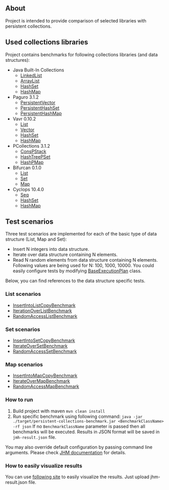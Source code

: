 ## About
Project is intended to provide comparison of selected libraries with persistent collections.

## Used collections libraries
Project contains benchmarks for following collections libraries (and data structures):
* Java Built-In Collections
    * [LinkedList](https://docs.oracle.com/javase/8/docs/api/java/util/LinkedList.html)
    * [ArrayList](https://docs.oracle.com/javase/8/docs/api/java/util/ArrayList.html)
    * [HashSet](https://docs.oracle.com/javase/8/docs/api/java/util/HashSet.html)
    * [HashMap](https://docs.oracle.com/javase/8/docs/api/java/util/HashMap.html)
* Paguro 3.1.2
    * [PersistentVector](https://glenkpeterson.github.io/Paguro/apidocs/org/organicdesign/fp/collections/PersistentVector.html)
    * [PersistentHashSet](https://glenkpeterson.github.io/Paguro/apidocs/org/organicdesign/fp/collections/PersistentHashSet.html)
    * [PersistentHashMap](https://glenkpeterson.github.io/Paguro/apidocs/org/organicdesign/fp/collections/PersistentHashMap.html)
* Vavr 0.10.2
    * [List](https://javadoc.io/static/io.vavr/vavr/0.10.2/io/vavr/collection/List.html)
    * [Vector](https://javadoc.io/static/io.vavr/vavr/0.10.2/io/vavr/collection/Vector.html)
    * [HashSet](https://javadoc.io/static/io.vavr/vavr/0.10.2/io/vavr/collection/HashSet.html)
    * [HashMap](https://javadoc.io/static/io.vavr/vavr/0.10.2/io/vavr/collection/HashMap.html)
* PCollections 3.1.2
    * [ConsPStack](https://javadoc.io/static/org.pcollections/pcollections/3.1.2/org/pcollections/ConsPStack.html)
    * [HashTreePSet](https://javadoc.io/doc/org.pcollections/pcollections/3.2.1/index.html)
    * [HashPMap](https://www.javadoc.io/doc/org.pcollections/pcollections/3.2.1/org/pcollections/HashPMap.html)
* Bifurcan 0.1.0
    * [List](https://lacuna.io/docs/bifurcan/io/lacuna/bifurcan/List.html)
    * [Set](https://lacuna.io/docs/bifurcan/io/lacuna/bifurcan/Set.html)
    * [Map](https://lacuna.io/docs/bifurcan/io/lacuna/bifurcan/Map.html)
* Cyclops 10.4.0
    * [Seq](https://github.com/aol/cyclops/wiki/X-Seq)
    * [HashSet](https://github.com/aol/cyclops/blob/master/cyclops/src/main/java/cyclops/data/HashSet.java)
    * [HashMap](https://github.com/aol/cyclops/blob/master/cyclops/src/main/java/cyclops/data/HashMap.java)
    
## Test scenarios
Three test scenarios are implemented for each of the basic type of data structure (List, Map and Set):
* Insert N integers into data structure.
* Iterate over data structure containing N elements.
* Read N random elements from data structure containing N elements.
Following values are being used for N: 100, 1000, 10000.
You could easily configure tests by modifying [BaseExecutionPlan](src/main/java/pl/dreamlab/persistentcollectionsbenchmark/common/BaseExecutionPlan.java) class.

Below, you can find references to the data structure specific tests.

### List scenarios
* [InsertIntoListCopyBenchmark](src/main/java/pl/dreamlab/persistentcollectionsbenchmark/list/InsertIntoListCopyBenchmark.java)
* [IterationOverListBenchmark](src/main/java/pl/dreamlab/persistentcollectionsbenchmark/list/IterationOverListBenchmark.java)
* [RandomAccessListBenchmark](src/main/java/pl/dreamlab/persistentcollectionsbenchmark/list/RandomAccessListBenchmark.java)

### Set scenarios
* [InsertIntoSetCopyBenchmark](src/main/java/pl/dreamlab/persistentcollectionsbenchmark/set/InsertIntoSetCopyBenchmark.java)
* [IterateOverSetBenchmark](src/main/java/pl/dreamlab/persistentcollectionsbenchmark/set/IterateOverSetBenchmark.java)
* [RandomAccessSetBenchmark](src/main/java/pl/dreamlab/persistentcollectionsbenchmark/set/RandomAccessSetBenchmark.java)

### Map scenarios
* [InsertIntoMapCopyBenchmark](src/main/java/pl/dreamlab/persistentcollectionsbenchmark/map/InsertIntoMapCopyBenchmark.java)
* [IterateOverMapBenchmark](src/main/java/pl/dreamlab/persistentcollectionsbenchmark/map/IterateOverMapBenchmark.java)
* [RandomAccessMapBenchmark](src/main/java/pl/dreamlab/persistentcollectionsbenchmark/map/RandomAccessMapBenchmark.java)

### How to run
1. Build project with maven
`mvn clean install`
2. Run specific benchmark using following command:
`java -jar ./target/persistent-collections-benchmark.jar <BenchmarkClassName> -rf json`
If no `BenchmarkClassName` parameter is passed then all benchmarks will be executed.
Results in JSON format will be saved in `jmh-result.json` file.

You may also override default configuration by passing command line arguments.
Please check [JHM documentation](https://github.com/guozheng/jmh-tutorial/blob/master/README.md#jmh-command-line-options) 
for details.

### How to easily visualize results
You can use [following site](https://jmh.morethan.io/) to easily visualize the results.
Just upload jhm-result.json file. 